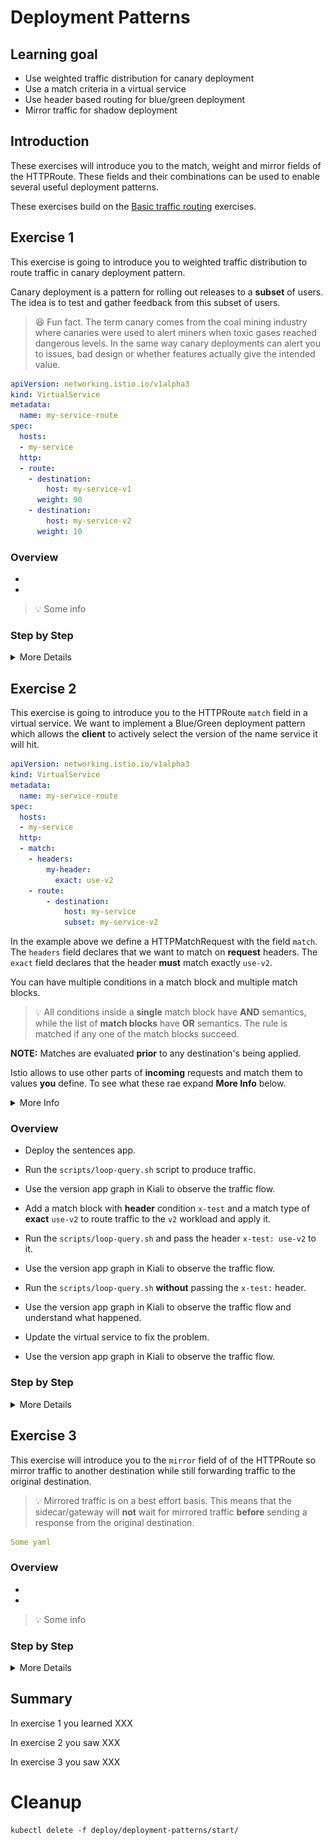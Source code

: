 [//]: # (Copyright, Eficode )
[//]: # (Origin: https://github.com/eficode-academy/istio-katas)
[//]: # (Tags: #sentences #kiali)

# Deployment Patterns

## Learning goal

- Use weighted traffic distribution for canary deployment
- Use a match criteria in a virtual service
- Use header based routing for blue/green deployment
- Mirror traffic for shadow deployment

## Introduction
These exercises will introduce you to the match, weight and mirror fields of the 
HTTPRoute. These fields and their combinations can be used to enable several 
useful deployment patterns.

These exercises build on the [Basic traffic routing](basic-traffic-routing.md) exercises.

## Exercise 1

This exercise is going to introduce you to weighted traffic distribution to 
route traffic in canary deployment pattern.

Canary deployment is a pattern for rolling out releases to a **subset** of users. 
The idea is to test and gather feedback from this subset of users.

> :laughing: Fun fact. The term canary comes from the coal mining industry 
> where canaries were used to alert miners when toxic gases reached dangerous 
> levels. In the same way canary deployments can alert you to issues, bad 
> design or whether features actually give the intended value.

```yaml
apiVersion: networking.istio.io/v1alpha3
kind: VirtualService
metadata:
  name: my-service-route
spec:
  hosts:
  - my-service
  http:
  - route:
    - destination:
        host: my-service-v1
      weight: 90
    - destination:
        host: my-service-v2
      weight: 10
```

### Overview

- 
- 

> :bulb: Some info

### Step by Step
<details>
    <summary> More Details </summary>

* **Step**

```console
Some command
```

*** **Step****

```console
Some command
```

</details>

## Exercise 2

This exercise is going to introduce you to the HTTPRoute `match` field in a 
virtual service. We want to implement a Blue/Green deployment pattern which 
allows the **client** to actively select the version of the name service it 
will hit.

```yaml
apiVersion: networking.istio.io/v1alpha3
kind: VirtualService
metadata:
  name: my-service-route
spec:
  hosts:
  - my-service
  http:
  - match:
    - headers:
        my-header:
          exact: use-v2
    - route:
        - destination:
            host: my-service
            subset: my-service-v2
```

In the example above we define a HTTPMatchRequest with the field `match`. The 
`headers` field declares that we want to match on **request** headers. The 
`exact` field declares that the header **must** match exactly `use-v2`.

You can have multiple conditions in a match block and multiple match blocks. 

> :bulb: All conditions inside a **single** match block have **AND** semantics, while the 
> list of **match blocks** have **OR** semantics. The rule is matched if any one of the 
> match blocks succeed.

**NOTE:** Matches are evaluated **prior** to any destination's being applied.

Istio allows to use other parts of **incoming** requests and match them to values 
**you** define. To see what these rae expand **More Info** below.

<details>
    <summary> More Info </summary>

**Match Fields**

- **uri:** Matches the request URI to the specified value.

- **schema:** Matches the request schema. (HTTP, HTTPS, ...)

- **method:** Matches the request method. (GET, POST, ...)

- **authority:** Matches the request authority header.

- **header:** Matches the request headers.

**NOTE:** Headers need to be **lower** cased and separated by hyphens. If 
headers is used uri, schema, method and authority are ignored.

**Match Types**

- **exact:** Exactly matches the **provided** value.

- **prefix:** Only the prefix part of the **provided** value will get matched.

- **regex:** The **provided** value will be matched based on the regex.

**NOTE:** Istio regex's use the [re2](https://github.com/google/re2/wiki/Syntax) 
regular expression syntax.

</details>

### Overview

- Deploy the sentences app.

- Run the `scripts/loop-query.sh` script to produce traffic.

- Use the version app graph in Kiali to observe the traffic flow.

- Add a match block with **header** condition `x-test` and a match type of **exact** `use-v2` to route traffic to the `v2` workload and apply it.

- Run the `scripts/loop-query.sh` and pass the header `x-test: use-v2` to it.

- Use the version app graph in Kiali to observe the traffic flow.

- Run the `scripts/loop-query.sh` **without** passing the `x-test:` header.

- Use the version app graph in Kiali to observe the traffic flow and understand what happened. 

- Update the virtual service to fix the problem.

- Use the version app graph in Kiali to observe the traffic flow.

### Step by Step

<details>
    <summary> More Details </summary>

* **Deploy the sentences app**

```console
kubectl apply -f deploy/deployment-patterns/start/
```

This will deploy two versions of the **name** service along with a destination 
rule and virtual service as defined in a previous exercise.

* **Run the `scripts/loop-query.sh` script**

```console
./scripts/loop-query.sh
```

* **Observe traffic flow with version app graph in Kiali**

You should see the traffic being routed to `v1` of the name service because of 
the precedence of the routes in the name virtual service.

![Precedence routing](images/kiali-precedence-routing.png)

* **Update the virtual service with a HTTPMatchRequest and apply it**

```yaml
apiVersion: networking.istio.io/v1alpha3
kind: VirtualService
metadata:
  name: name-route
spec:
  hosts:
  - name
  gateways:
  - mesh
  http:
  - match:
    - headers:
        x-test:
          exact: use-v2
    route:
      - destination:
          host: name
          subset: name-v2
```

```console
kubectl apply -f deploy/deployment-patterns/start/name-virtual-service.yaml
```

* **Run loop-query.sh with the `x-test` header**

```console
./scripts/loop-query.sh 'x-test: use-v2'
```

* **Observe traffic flow with version app graph in Kiali**

You should see all traffic being directed to `v2` of the name workload.
That is because the the match evaluated to true and the route **under** the 
match block is used.

![Header based routing](images/kiali-blue-green.png)

But what happens when we do not pass the header?

* **Run the `scripts/loop-query.sh` without header**

```console
./scripts/loop-query.sh
```

* **Observe traffic flow with version app graph in Kiali**

The problem we have here is that the match is evaluated first **before** any 
destination's are applied. Since the match was not true the route defined under 
it was not applied. Nor have we provided another route to fall back on when the 
match does not evaluate to true.

![Missing default destination](images/kiali-no-default-destination.png)

* **Update the virtual service to fix the problem**

To fix the problem we need to update the virtual service and give it a **default** 
route and apply it.

```yaml
  - route:
    - destination:
        host: name
        subset: name-v1
```

> :bulb: Think about the indentation for the route to `v1`, which will be our 
> **default** route.

```console
kubectl apply -f deploy/deployment-patterns/start/name-virtual-service.yaml
```

* **Observe traffic flow with version app graph in Kiali**

You should now see all traffic being routed to the **default** route which 
will directs traffic to version `v1` of the name workload.

![Default route](images/kiali-default-destination.png)

</details>

## Exercise 3

This exercise will introduce you to the `mirror` field of of the HTTPRoute 
so mirror traffic to another destination while still forwarding traffic to 
the original destination. 

> :bulb: Mirrored traffic is on a best effort basis. This means that the 
sidecar/gateway will **not** wait for mirrored traffic **before** sending 
a response from the original destination.

```yaml
Some yaml
```

### Overview

- 
- 

> :bulb: Some info

### Step by Step
<details>
    <summary> More Details </summary>

* **Step**

```console
Some command
```

*** **Step****

```console
Some command
```

</details>


## Summary

In exercise 1 you learned XXX

In exercise 2 you saw XXX 

In exercise 3 you saw XXX 

# Cleanup

```console
kubectl delete -f deploy/deployment-patterns/start/
```
